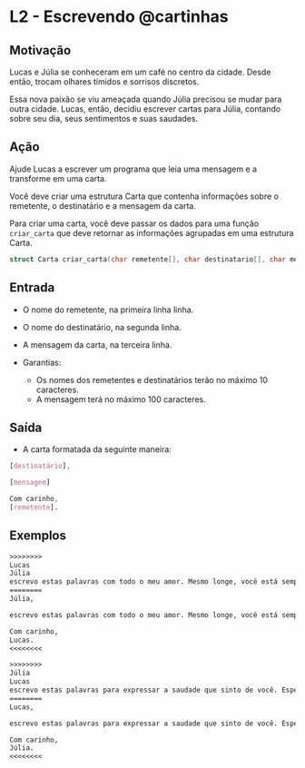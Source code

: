 # L2 - Escrevendo @cartinhas

## Motivação

Lucas e Júlia se conheceram em um café no centro da cidade. Desde então, trocam olhares tímidos e sorrisos discretos.

Essa nova paixão se viu ameaçada quando Júlia precisou se mudar para outra cidade. Lucas, então, decidiu escrever cartas para Júlia, contando sobre seu dia, seus sentimentos e suas saudades.

## Ação

Ajude Lucas a escrever um programa que leia uma mensagem e a transforme em uma carta.

Você deve criar uma estrutura Carta que contenha informações sobre o remetente, o destinatário e a mensagem da carta.

Para criar uma carta, você deve passar os dados para uma função `criar_carta` que deve retornar as informações agrupadas em uma estrutura Carta.

```c
struct Carta criar_carta(char remetente[], char destinatario[], char mensagem[]);
```

## Entrada

- O nome do remetente, na primeira linha linha.
- O nome do destinatário, na segunda linha.
- A mensagem da carta, na terceira linha.

- Garantias:
  - Os nomes dos remetentes e destinatários terão no máximo 10 caracteres.
  - A mensagem terá no máximo 100 caracteres.

## Saída

- A carta formatada da seguinte maneira:

```css
[destinatário],

[mensagem]

Com carinho,
[remetente].
```

## Exemplos

``` txt
>>>>>>>>
Lucas
Júlia
escrevo estas palavras com todo o meu amor. Mesmo longe, você está sempre em meus pensamentos.
========
Júlia,

escrevo estas palavras com todo o meu amor. Mesmo longe, você está sempre em meus pensamentos.

Com carinho,
Lucas.
<<<<<<<<

>>>>>>>>
Júlia
Lucas
escrevo estas palavras para expressar a saudade que sinto de você. Espero que esta carta traga um pouco de conforto até que possamos nos encontrar novamente.
========
Lucas,

escrevo estas palavras para expressar a saudade que sinto de você. Espero que esta carta traga um pouco de conforto até que possamos nos encontrar novamente.

Com carinho,
Júlia.
<<<<<<<<
```
